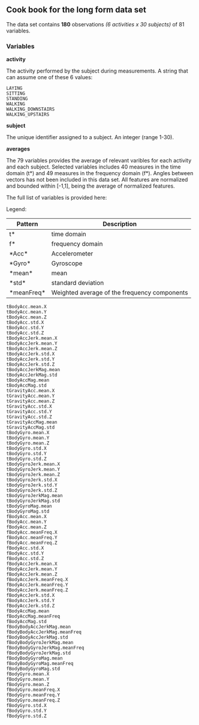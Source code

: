 ## Cook book for the **long form** data set 

The data set contains **180** observations *(6 activities x 30 subjects)* of 81 variables.

### Variables

**activity**

  The activity performed by the subject during measurements. A string that can assume one of these 6 values:
  
    LAYING 
    SITTING 
    STANDING 
    WALKING 
    WALKING_DOWNSTAIRS 
    WALKING_UPSTAIRS
    
**subject**

  The unique identifier assigned to a subject. An integer (range 1-30).
  
**averages**

  The 79 variables provides the average of relevant varibles for each activity and each subject.
  Selected variables includes 40 measures in the time domain (t*) and 49 measures in the frequency domain (f*).
  Angles between vectors has not been included in this data set.
  All features are normalized and bounded within [-1,1], being the average of normalized features.
  
  The full list of variables is provided here:
  
  Legend:
  
   Pattern | Description 
   ------- | ----------- 
   t* | time domain 
   f* | frequency domain 
   \*Acc\* | Accelerometer 
   \*Gyro\* | Gyroscope 
   \*mean\* | mean 
   \*std\* | standard deviation 
   \*meanFreq\* | Weighted average of the frequency components 
  
  
    tBodyAcc.mean.X
    tBodyAcc.mean.Y
    tBodyAcc.mean.Z
    tBodyAcc.std.X
    tBodyAcc.std.Y
    tBodyAcc.std.Z
    tBodyAccJerk.mean.X
    tBodyAccJerk.mean.Y
    tBodyAccJerk.mean.Z
    tBodyAccJerk.std.X
    tBodyAccJerk.std.Y
    tBodyAccJerk.std.Z
    tBodyAccJerkMag.mean
    tBodyAccJerkMag.std
    tBodyAccMag.mean
    tBodyAccMag.std
    tGravityAcc.mean.X
    tGravityAcc.mean.Y
    tGravityAcc.mean.Z
    tGravityAcc.std.X
    tGravityAcc.std.Y
    tGravityAcc.std.Z
    tGravityAccMag.mean
    tGravityAccMag.std
    tBodyGyro.mean.X
    tBodyGyro.mean.Y
    tBodyGyro.mean.Z
    tBodyGyro.std.X
    tBodyGyro.std.Y
    tBodyGyro.std.Z
    tBodyGyroJerk.mean.X
    tBodyGyroJerk.mean.Y
    tBodyGyroJerk.mean.Z
    tBodyGyroJerk.std.X
    tBodyGyroJerk.std.Y
    tBodyGyroJerk.std.Z
    tBodyGyroJerkMag.mean
    tBodyGyroJerkMag.std
    tBodyGyroMag.mean
    tBodyGyroMag.std
    fBodyAcc.mean.X
    fBodyAcc.mean.Y
    fBodyAcc.mean.Z
    fBodyAcc.meanFreq.X
    fBodyAcc.meanFreq.Y
    fBodyAcc.meanFreq.Z
    fBodyAcc.std.X
    fBodyAcc.std.Y
    fBodyAcc.std.Z
    fBodyAccJerk.mean.X
    fBodyAccJerk.mean.Y
    fBodyAccJerk.mean.Z
    fBodyAccJerk.meanFreq.X
    fBodyAccJerk.meanFreq.Y
    fBodyAccJerk.meanFreq.Z
    fBodyAccJerk.std.X
    fBodyAccJerk.std.Y
    fBodyAccJerk.std.Z
    fBodyAccMag.mean
    fBodyAccMag.meanFreq
    fBodyAccMag.std
    fBodyBodyAccJerkMag.mean
    fBodyBodyAccJerkMag.meanFreq
    fBodyBodyAccJerkMag.std
    fBodyBodyGyroJerkMag.mean
    fBodyBodyGyroJerkMag.meanFreq
    fBodyBodyGyroJerkMag.std
    fBodyBodyGyroMag.mean
    fBodyBodyGyroMag.meanFreq
    fBodyBodyGyroMag.std
    fBodyGyro.mean.X
    fBodyGyro.mean.Y
    fBodyGyro.mean.Z
    fBodyGyro.meanFreq.X
    fBodyGyro.meanFreq.Y
    fBodyGyro.meanFreq.Z
    fBodyGyro.std.X
    fBodyGyro.std.Y
    fBodyGyro.std.Z


  
